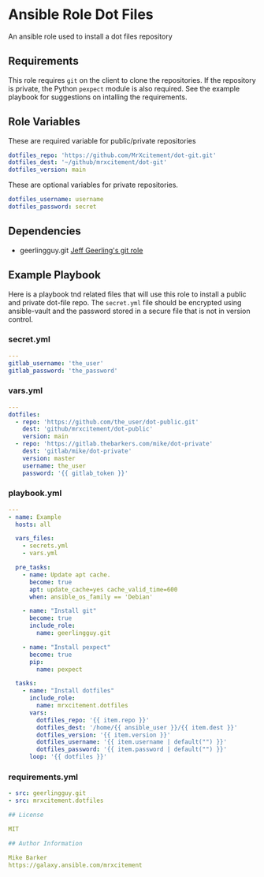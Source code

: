 # Ansible Role Dot Files
An ansible role used to install a dot files repository

## Requirements

This role requires ```git``` on the client to clone the repositories.
If the repository is private, the Python ```pexpect``` module is also required.
See the example playbook for suggestions on intalling the requirements.

## Role Variables

These are required variable for public/private repositories
```yaml
dotfiles_repo: 'https://github.com/MrXcitement/dot-git.git'
dotfiles_dest: '~/github/mrxcitement/dot-git'
dotfiles_version: main
```

These are optional variables for private repositories.
```yaml
dotfiles_username: username
dotfiles_password: secret
```

## Dependencies

- geerlingguy.git
  [Jeff Geerling's git role](https://galaxy.ansible.com/geerlingguy/git)

## Example Playbook

Here is a playbook tnd related files that will use this role to install a
public and private dot-file repo.  The ```secret.yml``` file should be
encrypted using ansible-vault and the password stored in a secure file that is
not in version control.

### secret.yml
```yaml
---
gitlab_username: 'the_user'
gitlab_password: 'the_password'
```

### vars.yml
```yaml
---
dotfiles:
  - repo: 'https://github.com/the_user/dot-public.git'
    dest: 'github/mrxcitement/dot-public'
    version: main
  - repo: 'https://gitlab.thebarkers.com/mike/dot-private'
    dest: 'gitlab/mike/dot-private'
    version: master
    username: the_user
    password: '{{ gitlab_token }}'
```

### playbook.yml
```yaml
---
- name: Example
  hosts: all

  vars_files:
    - secrets.yml
    - vars.yml

  pre_tasks:
    - name: Update apt cache.
      become: true
      apt: update_cache=yes cache_valid_time=600
      when: ansible_os_family == 'Debian'

    - name: "Install git"
      become: true
      include_role:
        name: geerlingguy.git

    - name: "Install pexpect"
      become: true
      pip:
        name: pexpect

  tasks:
    - name: "Install dotfiles"
      include_role:
        name: mrxcitement.dotfiles
      vars:
        dotfiles_repo: '{{ item.repo }}'
        dotfiles_dest: '/home/{{ ansible_user }}/{{ item.dest }}'
        dotfiles_version: '{{ item.version }}'
        dotfiles_username: '{{ item.username | default("") }}'
        dotfiles_password: '{{ item.password | default("") }}'
      loop: '{{ dotfiles }}'
``` 

### requirements.yml
```yaml
- src: geerlingguy.git
- src: mrxcitement.dotfiles

## License

MIT

## Author Information

Mike Barker
https://galaxy.ansible.com/mrxcitement
